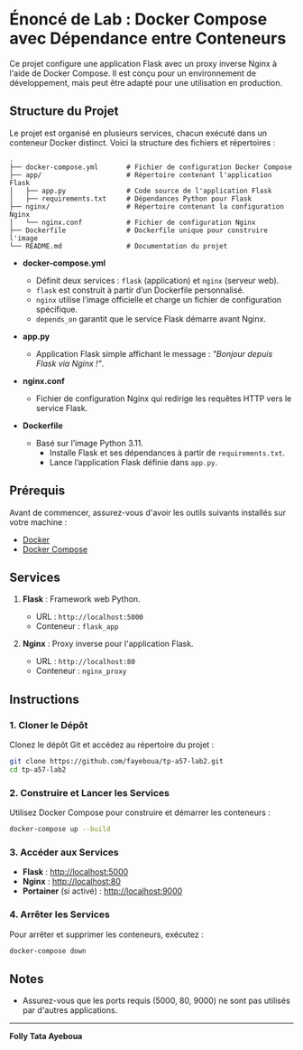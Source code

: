 # Énoncé de Lab : Docker Compose avec Dépendance entre Conteneurs

Ce projet configure une application Flask avec un proxy inverse Nginx à l'aide de Docker Compose. Il est conçu pour un environnement de développement, mais peut être adapté pour une utilisation en production.

## Structure du Projet

Le projet est organisé en plusieurs services, chacun exécuté dans un conteneur Docker distinct. Voici la structure des fichiers et répertoires :

```
.
├── docker-compose.yml       # Fichier de configuration Docker Compose
├── app/                     # Répertoire contenant l'application Flask
│   ├── app.py               # Code source de l'application Flask
│   ├── requirements.txt     # Dépendances Python pour Flask
├── nginx/                   # Répertoire contenant la configuration Nginx
│   └── nginx.conf           # Fichier de configuration Nginx
├── Dockerfile               # Dockerfile unique pour construire l'image
└── README.md                # Documentation du projet

```

- **docker-compose.yml**  
  - Définit deux services : `flask` (application) et `nginx` (serveur web).  
  - `flask` est construit à partir d’un Dockerfile personnalisé.  
  - `nginx` utilise l’image officielle et charge un fichier de configuration spécifique.  
  - `depends_on` garantit que le service Flask démarre avant Nginx.

- **app.py**  
  - Application Flask simple affichant le message : *"Bonjour depuis Flask via Nginx !"*.

- **nginx.conf**  
  - Fichier de configuration Nginx qui redirige les requêtes HTTP vers le service Flask.

- **Dockerfile**  
  - Basé sur l’image Python 3.11.  
    - Installe Flask et ses dépendances à partir de `requirements.txt`.  
    - Lance l’application Flask définie dans `app.py`.

## Prérequis

Avant de commencer, assurez-vous d'avoir les outils suivants installés sur votre machine :

- [Docker](https://www.docker.com/)
- [Docker Compose](https://docs.docker.com/compose/)

## Services

1. **Flask** : Framework web Python.
    - URL : `http://localhost:5000`
    - Conteneur : `flask_app`

2. **Nginx** : Proxy inverse pour l'application Flask.
    - URL : `http://localhost:80`
    - Conteneur : `nginx_proxy`

## Instructions

### 1. Cloner le Dépôt

Clonez le dépôt Git et accédez au répertoire du projet :

```bash
git clone https://github.com/fayeboua/tp-a57-lab2.git
cd tp-a57-lab2
```

### 2. Construire et Lancer les Services

Utilisez Docker Compose pour construire et démarrer les conteneurs :

```bash
docker-compose up --build
```

### 3. Accéder aux Services

- **Flask** : [http://localhost:5000](http://localhost:5000)
- **Nginx** : [http://localhost:80](http://localhost:80)
- **Portainer** (si activé) : [http://localhost:9000](http://localhost:9000)

### 4. Arrêter les Services

Pour arrêter et supprimer les conteneurs, exécutez :

```bash
docker-compose down
```

## Notes

- Assurez-vous que les ports requis (5000, 80, 9000) ne sont pas utilisés par d'autres applications.

---

**Folly Tata Ayeboua**
